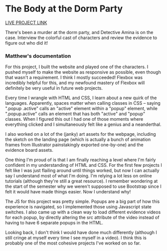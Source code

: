 # The Body at the Dorm Party

[LIVE PROJECT LINK](https://mjvar.github.io/body-at-the-dorm-party/)

There's been a murder at the dorm party, and Detective Amina is on the case. Interview the colorful cast of characters and review the evidence to figure out who did it!

### Matthew's documentation

For this project, I built the website and played one of the characters. I pushed myself to make the website as responsive as possible, even though that wasn't a requirement. I think I mostly succeeded! Flexbox was incredibly helpful for this, and my newfound mastery of Flexbox will definitely be very useful in future web projects.

Every time I wrangle with HTML and CSS, I learn about a new quirk of the languages. Apparently, spaces matter when calling classes in CSS – saying ".popup .active" calls an "active" element within a "popup" element, while ".popup.active" calls an element that has both "active" and "popup" classes. When I figured this out I had one of those moments where everything clicked and I simultaneously felt like a genius and a neanderthal.

I also worked on a lot of the (janky) art assets for the webpage, including the sketch on the landing page (which is actually a bunch of animation frames from Illustrator painstakingly exported one-by-one) and the evidence board assets. 

One thing I'm proud of is that I am finally reaching a level where I'm fairly confident in my understanding of HTML and CSS. For the first few projects I felt like I was just flailing around until things worked, but now I can actually say I understand most of what I'm doing. I'm relying a lot less on online tutorials (although they're still a great resource). I remember wondering at the start of the semester why we weren't supposed to use Bootstrap since I felt it would have made things easier. Now I understand why! 

The JS for this project was pretty simple. Popups are a big part of how this experience is navigated, so I implemented those using Javascript state switches. I also came up with a clean way to load different evidence videos for each popup, by directly altering the src attribute of the video instead of having to have 6 separate popups in the HTML.

Looking back, I don't think I would have done much differently (although I still cringe at myself every time I see myself in a video). I think this is probably one of the most cohesive projects I've worked on so far. 